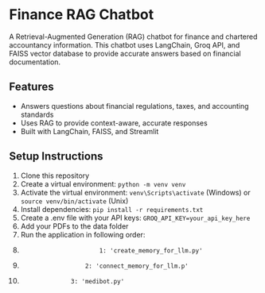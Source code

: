 # Finance RAG Chatbot

A Retrieval-Augmented Generation (RAG) chatbot for finance and chartered accountancy information. This chatbot uses LangChain, Groq API, and FAISS vector database to provide accurate answers based on financial documentation.

## Features
- Answers questions about financial regulations, taxes, and accounting standards
- Uses RAG to provide context-aware, accurate responses
- Built with LangChain, FAISS, and Streamlit

## Setup Instructions
1. Clone this repository
2. Create a virtual environment: `python -m venv venv`
3. Activate the virtual environment: `venv\Scripts\activate` (Windows) or `source venv/bin/activate` (Unix)
4. Install dependencies: `pip install -r requirements.txt`
5. Create a .env file with your API keys: `GROQ_API_KEY=your_api_key_here`
6. Add your PDFs to the data folder
7. Run the application in following order:
8.                           1: 'create_memory_for_llm.py'
9.                       2: 'connect_memory_for_llm.p'
10.                   3: 'medibot.py'

